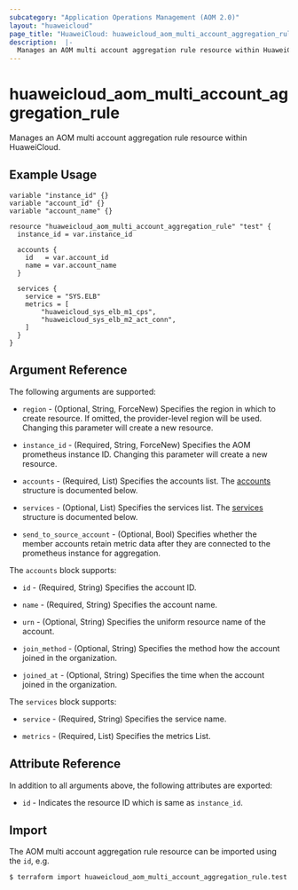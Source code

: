 ```yaml
---
subcategory: "Application Operations Management (AOM 2.0)"
layout: "huaweicloud"
page_title: "HuaweiCloud: huaweicloud_aom_multi_account_aggregation_rule"
description:  |-
  Manages an AOM multi account aggregation rule resource within HuaweiCloud.
---
```


# huaweicloud_aom_multi_account_aggregation_rule

Manages an AOM multi account aggregation rule resource within HuaweiCloud.

## Example Usage

```hcl
variable "instance_id" {}
variable "account_id" {}
variable "account_name" {}

resource "huaweicloud_aom_multi_account_aggregation_rule" "test" {
  instance_id = var.instance_id

  accounts {
    id   = var.account_id
    name = var.account_name
  }

  services {
    service = "SYS.ELB"
    metrics = [
        "huaweicloud_sys_elb_m1_cps",
        "huaweicloud_sys_elb_m2_act_conn",
    ]
  }
}
```

## Argument Reference

The following arguments are supported:

* `region` - (Optional, String, ForceNew) Specifies the region in which to create resource.
  If omitted, the provider-level region will be used. Changing this parameter will create a new resource.

* `instance_id` - (Required, String, ForceNew) Specifies the AOM prometheus instance ID.
  Changing this parameter will create a new resource.

* `accounts` - (Required, List) Specifies the accounts list.
  The [accounts](#accounts_struct) structure is documented below.

* `services` - (Optional, List) Specifies the services list.
  The [services](#services_struct) structure is documented below.

* `send_to_source_account` - (Optional, Bool) Specifies whether the member accounts retain metric data after they are
  connected to the prometheus instance for aggregation.

<a name="accounts_struct"></a>
The `accounts` block supports:

* `id` - (Required, String) Specifies the account ID.

* `name` - (Required, String) Specifies the account name.

* `urn` - (Optional, String) Specifies the uniform resource name of the account.

* `join_method` - (Optional, String) Specifies the method how the account joined in the organization.

* `joined_at` - (Optional, String) Specifies the time when the account joined in the organization.

<a name="services_struct"></a>
The `services` block supports:

* `service` - (Required, String) Specifies the service name.

* `metrics` - (Required, List) Specifies the metrics List.

## Attribute Reference

In addition to all arguments above, the following attributes are exported:

* `id` - Indicates the resource ID which is same as `instance_id`.

## Import

The AOM multi account aggregation rule resource can be imported using the `id`, e.g.

```bash
$ terraform import huaweicloud_aom_multi_account_aggregation_rule.test <id>
```
